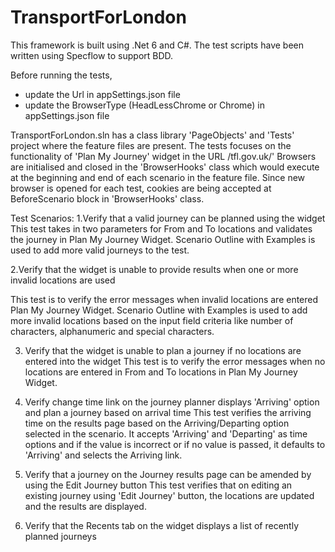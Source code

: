 # TransportForLondon
This framework is built using .Net 6 and C#. The test scripts have been written using Specflow to support BDD. 

Before running the tests, 
- update the Url in appSettings.json file 
- update the BrowserType (HeadLessChrome or Chrome) in appSettings.json file 

TransportForLondon.sln has a class library 'PageObjects' and 'Tests' project where the feature files are present. 
The tests focuses on the functionality of 'Plan My Journey' widget in the URL /tfl.gov.uk/'
Browsers are initialised and closed in the 'BrowserHooks' class which would execute at the beginning and end of each scenario in the feature file. 
Since new browser is opened for each test, cookies are being accepted at BeforeScenario block in 'BrowserHooks' class.

Test Scenarios: 
1.Verify that a valid journey can be planned using the widget
This test takes in two parameters for From and To locations and validates the journey in Plan My Journey Widget.
Scenario Outline with Examples is used to add more valid journeys to the test.

2.Verify that the widget is unable to provide results when one or more invalid locations are used

This test is to verify the error messages when invalid locations are entered Plan My Journey Widget.
Scenario Outline with Examples is used to add more invalid locations based on the input field criteria like number of characters, alphanumeric and special characters.

3. Verify that the widget is unable to plan a journey if no locations are entered into the widget
This test is to verify the error messages when no locations are entered in From and To locations in Plan My Journey Widget.

4. Verify change time link on the journey planner displays 'Arriving' option and plan a journey based on arrival time
This test verifies the arriving time on the results page based on the Arriving/Departing option selected in the scenario. 
It accepts 'Arriving' and 'Departing' as time options and if the value is incorrect or if no value is passed, it defaults to 'Arriving' and selects the Arriving link. 

5. Verify that a journey on the Journey results page can be amended by using the Edit Journey button
This test verifies that on editing an existing journey using 'Edit Journey' button, the locations are updated and the results are displayed. 

6. Verify that the Recents tab on the widget displays a list of recently planned journeys
